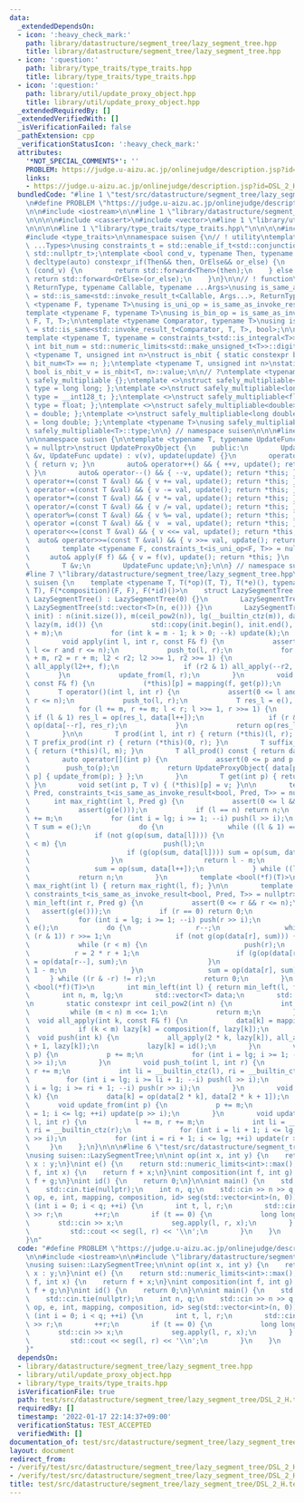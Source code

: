 ```yaml
---
data:
  _extendedDependsOn:
  - icon: ':heavy_check_mark:'
    path: library/datastructure/segment_tree/lazy_segment_tree.hpp
    title: library/datastructure/segment_tree/lazy_segment_tree.hpp
  - icon: ':question:'
    path: library/type_traits/type_traits.hpp
    title: library/type_traits/type_traits.hpp
  - icon: ':question:'
    path: library/util/update_proxy_object.hpp
    title: library/util/update_proxy_object.hpp
  _extendedRequiredBy: []
  _extendedVerifiedWith: []
  _isVerificationFailed: false
  _pathExtension: cpp
  _verificationStatusIcon: ':heavy_check_mark:'
  attributes:
    '*NOT_SPECIAL_COMMENTS*': ''
    PROBLEM: https://judge.u-aizu.ac.jp/onlinejudge/description.jsp?id=DSL_2_H
    links:
    - https://judge.u-aizu.ac.jp/onlinejudge/description.jsp?id=DSL_2_H
  bundledCode: "#line 1 \"test/src/datastructure/segment_tree/lazy_segment_tree/DSL_2_H.test.cpp\"\
    \n#define PROBLEM \"https://judge.u-aizu.ac.jp/onlinejudge/description.jsp?id=DSL_2_H\"\
    \n\n#include <iostream>\n\n#line 1 \"library/datastructure/segment_tree/lazy_segment_tree.hpp\"\
    \n\n\n\n#include <cassert>\n#include <vector>\n#line 1 \"library/util/update_proxy_object.hpp\"\
    \n\n\n\n#line 1 \"library/type_traits/type_traits.hpp\"\n\n\n\n#include <limits>\n\
    #include <type_traits>\n\nnamespace suisen {\n// ! utility\ntemplate <typename\
    \ ...Types>\nusing constraints_t = std::enable_if_t<std::conjunction_v<Types...>,\
    \ std::nullptr_t>;\ntemplate <bool cond_v, typename Then, typename OrElse>\nconstexpr\
    \ decltype(auto) constexpr_if(Then&& then, OrElse&& or_else) {\n    if constexpr\
    \ (cond_v) {\n        return std::forward<Then>(then);\n    } else {\n       \
    \ return std::forward<OrElse>(or_else);\n    }\n}\n\n// ! function\ntemplate <typename\
    \ ReturnType, typename Callable, typename ...Args>\nusing is_same_as_invoke_result\
    \ = std::is_same<std::invoke_result_t<Callable, Args...>, ReturnType>;\ntemplate\
    \ <typename F, typename T>\nusing is_uni_op = is_same_as_invoke_result<T, F, T>;\n\
    template <typename F, typename T>\nusing is_bin_op = is_same_as_invoke_result<T,\
    \ F, T, T>;\n\ntemplate <typename Comparator, typename T>\nusing is_comparator\
    \ = std::is_same<std::invoke_result_t<Comparator, T, T>, bool>;\n\n// ! integral\n\
    template <typename T, typename = constraints_t<std::is_integral<T>>>\nconstexpr\
    \ int bit_num = std::numeric_limits<std::make_unsigned_t<T>>::digits;\ntemplate\
    \ <typename T, unsigned int n>\nstruct is_nbit { static constexpr bool value =\
    \ bit_num<T> == n; };\ntemplate <typename T, unsigned int n>\nstatic constexpr\
    \ bool is_nbit_v = is_nbit<T, n>::value;\n\n// ?\ntemplate <typename T>\nstruct\
    \ safely_multipliable {};\ntemplate <>\nstruct safely_multipliable<int> { using\
    \ type = long long; };\ntemplate <>\nstruct safely_multipliable<long long> { using\
    \ type = __int128_t; };\ntemplate <>\nstruct safely_multipliable<float> { using\
    \ type = float; };\ntemplate <>\nstruct safely_multipliable<double> { using type\
    \ = double; };\ntemplate <>\nstruct safely_multipliable<long double> { using type\
    \ = long double; };\ntemplate <typename T>\nusing safely_multipliable_t = typename\
    \ safely_multipliable<T>::type;\n\n} // namespace suisen\n\n\n#line 5 \"library/util/update_proxy_object.hpp\"\
    \n\nnamespace suisen {\n\ntemplate <typename T, typename UpdateFunc, constraints_t<std::is_invocable<UpdateFunc>>\
    \ = nullptr>\nstruct UpdateProxyObject {\n    public:\n        UpdateProxyObject(T\
    \ &v, UpdateFunc update) : v(v), update(update) {}\n        operator T() const\
    \ { return v; }\n        auto& operator++() && { ++v, update(); return *this;\
    \ }\n        auto& operator--() && { --v, update(); return *this; }\n        auto&\
    \ operator+=(const T &val) && { v += val, update(); return *this; }\n        auto&\
    \ operator-=(const T &val) && { v -= val, update(); return *this; }\n        auto&\
    \ operator*=(const T &val) && { v *= val, update(); return *this; }\n        auto&\
    \ operator/=(const T &val) && { v /= val, update(); return *this; }\n        auto&\
    \ operator%=(const T &val) && { v %= val, update(); return *this; }\n        auto&\
    \ operator =(const T &val) && { v  = val, update(); return *this; }\n        auto&\
    \ operator<<=(const T &val) && { v <<= val, update(); return *this; }\n      \
    \  auto& operator>>=(const T &val) && { v >>= val, update(); return *this; }\n\
    \        template <typename F, constraints_t<is_uni_op<F, T>> = nullptr>\n   \
    \     auto& apply(F f) && { v = f(v), update(); return *this; }\n    private:\n\
    \        T &v;\n        UpdateFunc update;\n};\n\n} // namespace suisen\n\n\n\
    #line 7 \"library/datastructure/segment_tree/lazy_segment_tree.hpp\"\n\nnamespace\
    \ suisen {\n    template <typename T, T(*op)(T, T), T(*e)(), typename F, T(*mapping)(F,\
    \ T), F(*composition)(F, F), F(*id)()>\n    struct LazySegmentTree {\n       \
    \ LazySegmentTree() : LazySegmentTree(0) {}\n        LazySegmentTree(int n) :\
    \ LazySegmentTree(std::vector<T>(n, e())) {}\n        LazySegmentTree(const std::vector<T>&\
    \ init) : n(init.size()), m(ceil_pow2(n)), lg(__builtin_ctz(m)), data(2 * m, e()),\
    \ lazy(m, id()) {\n            std::copy(init.begin(), init.end(), data.begin()\
    \ + m);\n            for (int k = m - 1; k > 0; --k) update(k);\n        }\n\n\
    \        void apply(int l, int r, const F& f) {\n            assert(0 <= l and\
    \ l <= r and r <= n);\n            push_to(l, r);\n            for (int l2 = l\
    \ + m, r2 = r + m; l2 < r2; l2 >>= 1, r2 >>= 1) {\n                if (l2 & 1)\
    \ all_apply(l2++, f);\n                if (r2 & 1) all_apply(--r2, f);\n     \
    \       }\n            update_from(l, r);\n        }\n        void apply(int p,\
    \ const F& f) {\n            (*this)[p] = mapping(f, get(p));\n        }\n\n \
    \       T operator()(int l, int r) {\n            assert(0 <= l and l <= r and\
    \ r <= n);\n            push_to(l, r);\n            T res_l = e(), res_r = e();\n\
    \            for (l += m, r += m; l < r; l >>= 1, r >>= 1) {\n               \
    \ if (l & 1) res_l = op(res_l, data[l++]);\n                if (r & 1) res_r =\
    \ op(data[--r], res_r);\n            }\n            return op(res_l, res_r);\n\
    \        }\n\n        T prod(int l, int r) { return (*this)(l, r); }\n       \
    \ T prefix_prod(int r) { return (*this)(0, r); }\n        T suffix_prod(int l)\
    \ { return (*this)(l, m); }\n        T all_prod() const { return data[1]; }\n\n\
    \        auto operator[](int p) {\n            assert(0 <= p and p < n);\n   \
    \         push_to(p);\n            return UpdateProxyObject{ data[p + m], [this,\
    \ p] { update_from(p); } };\n        }\n        T get(int p) { return (*this)[p];\
    \ }\n        void set(int p, T v) { (*this)[p] = v; }\n\n        template <typename\
    \ Pred, constraints_t<is_same_as_invoke_result<bool, Pred, T>> = nullptr>\n  \
    \      int max_right(int l, Pred g) {\n            assert(0 <= l && l <= n);\n\
    \            assert(g(e()));\n            if (l == n) return n;\n            l\
    \ += m;\n            for (int i = lg; i >= 1; --i) push(l >> i);\n           \
    \ T sum = e();\n            do {\n                while ((l & 1) == 0) l >>= 1;\n\
    \                if (not g(op(sum, data[l]))) {\n                    while (l\
    \ < m) {\n                        push(l);\n                        l = 2 * l;\n\
    \                        if (g(op(sum, data[l]))) sum = op(sum, data[l++]);\n\
    \                    }\n                    return l - m;\n                }\n\
    \                sum = op(sum, data[l++]);\n            } while ((l & -l) != l);\n\
    \            return n;\n        }\n        template <bool(*f)(T)>\n        int\
    \ max_right(int l) { return max_right(l, f); }\n\n        template <typename Pred,\
    \ constraints_t<is_same_as_invoke_result<bool, Pred, T>> = nullptr>\n        int\
    \ min_left(int r, Pred g) {\n            assert(0 <= r && r <= n);\n         \
    \   assert(g(e()));\n            if (r == 0) return 0;\n            r += m;\n\
    \            for (int i = lg; i >= 1; --i) push(r >> i);\n            T sum =\
    \ e();\n            do {\n                r--;\n                while (r > 1 and\
    \ (r & 1)) r >>= 1;\n                if (not g(op(data[r], sum))) {\n        \
    \            while (r < m) {\n                        push(r);\n             \
    \           r = 2 * r + 1;\n                        if (g(op(data[r], sum))) sum\
    \ = op(data[r--], sum);\n                    }\n                    return r +\
    \ 1 - m;\n                }\n                sum = op(data[r], sum);\n       \
    \     } while ((r & -r) != r);\n            return 0;\n        }\n        template\
    \ <bool(*f)(T)>\n        int min_left(int l) { return min_left(l, f); }\n    private:\n\
    \        int n, m, lg;\n        std::vector<T> data;\n        std::vector<F> lazy;\n\
    \n        static constexpr int ceil_pow2(int n) {\n            int m = 1;\n  \
    \          while (m < n) m <<= 1;\n            return m;\n        }\n\n      \
    \  void all_apply(int k, const F& f) {\n            data[k] = mapping(f, data[k]);\n\
    \            if (k < m) lazy[k] = composition(f, lazy[k]);\n        }\n      \
    \  void push(int k) {\n            all_apply(2 * k, lazy[k]), all_apply(2 * k\
    \ + 1, lazy[k]);\n            lazy[k] = id();\n        }\n        void push_to(int\
    \ p) {\n            p += m;\n            for (int i = lg; i >= 1; --i) push(p\
    \ >> i);\n        }\n        void push_to(int l, int r) {\n            l += m,\
    \ r += m;\n            int li = __builtin_ctz(l), ri = __builtin_ctz(r);\n   \
    \         for (int i = lg; i >= li + 1; --i) push(l >> i);\n            for (int\
    \ i = lg; i >= ri + 1; --i) push(r >> i);\n        }\n        void update(int\
    \ k) {\n            data[k] = op(data[2 * k], data[2 * k + 1]);\n        }\n \
    \       void update_from(int p) {\n            p += m;\n            for (int i\
    \ = 1; i <= lg; ++i) update(p >> i);\n        }\n        void update_from(int\
    \ l, int r) {\n            l += m, r += m;\n            int li = __builtin_ctz(l),\
    \ ri = __builtin_ctz(r);\n            for (int i = li + 1; i <= lg; ++i) update(l\
    \ >> i);\n            for (int i = ri + 1; i <= lg; ++i) update(r >> i);\n   \
    \     }\n    };\n}\n\n\n#line 6 \"test/src/datastructure/segment_tree/lazy_segment_tree/DSL_2_H.test.cpp\"\
    \nusing suisen::LazySegmentTree;\n\nint op(int x, int y) {\n    return x < y ?\
    \ x : y;\n}\nint e() {\n    return std::numeric_limits<int>::max();\n}\nint mapping(int\
    \ f, int x) {\n    return f + x;\n}\nint composition(int f, int g) {\n    return\
    \ f + g;\n}\nint id() {\n    return 0;\n}\n\nint main() {\n    std::ios::sync_with_stdio(false);\n\
    \    std::cin.tie(nullptr);\n    int n, q;\n    std::cin >> n >> q;\n    LazySegmentTree<int,\
    \ op, e, int, mapping, composition, id> seg(std::vector<int>(n, 0));\n    for\
    \ (int i = 0; i < q; ++i) {\n        int t, l, r;\n        std::cin >> t >> l\
    \ >> r;\n        ++r;\n        if (t == 0) {\n            long long x;\n     \
    \       std::cin >> x;\n            seg.apply(l, r, x);\n        } else {\n  \
    \          std::cout << seg(l, r) << '\\n';\n        }\n    }\n    return 0;\n\
    }\n"
  code: "#define PROBLEM \"https://judge.u-aizu.ac.jp/onlinejudge/description.jsp?id=DSL_2_H\"\
    \n\n#include <iostream>\n\n#include \"library/datastructure/segment_tree/lazy_segment_tree.hpp\"\
    \nusing suisen::LazySegmentTree;\n\nint op(int x, int y) {\n    return x < y ?\
    \ x : y;\n}\nint e() {\n    return std::numeric_limits<int>::max();\n}\nint mapping(int\
    \ f, int x) {\n    return f + x;\n}\nint composition(int f, int g) {\n    return\
    \ f + g;\n}\nint id() {\n    return 0;\n}\n\nint main() {\n    std::ios::sync_with_stdio(false);\n\
    \    std::cin.tie(nullptr);\n    int n, q;\n    std::cin >> n >> q;\n    LazySegmentTree<int,\
    \ op, e, int, mapping, composition, id> seg(std::vector<int>(n, 0));\n    for\
    \ (int i = 0; i < q; ++i) {\n        int t, l, r;\n        std::cin >> t >> l\
    \ >> r;\n        ++r;\n        if (t == 0) {\n            long long x;\n     \
    \       std::cin >> x;\n            seg.apply(l, r, x);\n        } else {\n  \
    \          std::cout << seg(l, r) << '\\n';\n        }\n    }\n    return 0;\n\
    }"
  dependsOn:
  - library/datastructure/segment_tree/lazy_segment_tree.hpp
  - library/util/update_proxy_object.hpp
  - library/type_traits/type_traits.hpp
  isVerificationFile: true
  path: test/src/datastructure/segment_tree/lazy_segment_tree/DSL_2_H.test.cpp
  requiredBy: []
  timestamp: '2022-01-17 22:14:37+09:00'
  verificationStatus: TEST_ACCEPTED
  verifiedWith: []
documentation_of: test/src/datastructure/segment_tree/lazy_segment_tree/DSL_2_H.test.cpp
layout: document
redirect_from:
- /verify/test/src/datastructure/segment_tree/lazy_segment_tree/DSL_2_H.test.cpp
- /verify/test/src/datastructure/segment_tree/lazy_segment_tree/DSL_2_H.test.cpp.html
title: test/src/datastructure/segment_tree/lazy_segment_tree/DSL_2_H.test.cpp
---
```

